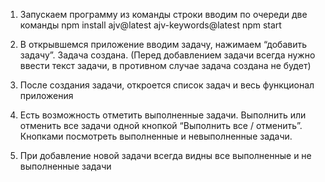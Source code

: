 1.	Запускаем программу из команды строки вводим по очереди две команды
 npm install ajv@latest ajv-keywords@latest
npm start

2.	В открывшемся приложение вводим задачу, нажимаем “добавить задачу”. Задача создана. (Перед добавлением задачи всегда нужно ввести текст задачи, в противном случае задача создана не будет)

3.	После создания задачи, откроется список задач и весь функционал приложения

4.	Есть возможность отметить выполненные задачи. Выполнить или отменить все задачи одной кнопкой “Выполнить все / отменить”. Кнопками посмотреть выполненные и невыполненные задачи.

5.	При добавление новой задачи всегда видны все выполненные и не выполненные задачи

 
 
